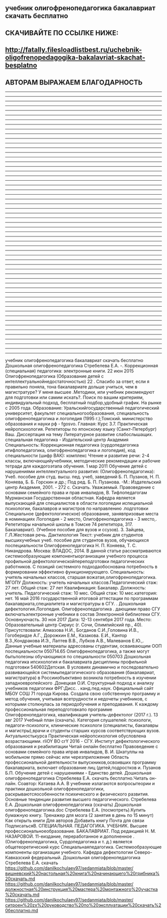 учебник олигофренопедагогика бакалавриат скачать бесплатно
--------------------------------------------------
СКАЧИВАЙТЕ ПО ССЫЛКЕ НИЖЕ:
--------------------------------------------------
http://fatally.filesloadlistbest.ru/uchebnik-oligofrenopedagogika-bakalavriat-skachat-besplatno
--------------------------------------------------
АВТОРАМ ВЫРАЖАЕМ БЛАГОДАРНОСТЬ
--------------------------------------------------
--------------------------------------------------
--------------------------------------------------
--------------------------------------------------
--------------------------------------------------
--------------------------------------------------
--------------------------------------------------
--------------------------------------------------
--------------------------------------------------
--------------------------------------------------
--------------------------------------------------
--------------------------------------------------
--------------------------------------------------
--------------------------------------------------
--------------------------------------------------
--------------------------------------------------
--------------------------------------------------
--------------------------------------------------
--------------------------------------------------
--------------------------------------------------
--------------------------------------------------
--------------------------------------------------
--------------------------------------------------
--------------------------------------------------
--------------------------------------------------
--------------------------------------------------
--------------------------------------------------
--------------------------------------------------
--------------------------------------------------
--------------------------------------------------
--------------------------------------------------
--------------------------------------------------
--------------------------------------------------
--------------------------------------------------
--------------------------------------------------
--------------------------------------------------
--------------------------------------------------
--------------------------------------------------
--------------------------------------------------
--------------------------------------------------
--------------------------------------------------
--------------------------------------------------
--------------------------------------------------
--------------------------------------------------
--------------------------------------------------
--------------------------------------------------
--------------------------------------------------
--------------------------------------------------
--------------------------------------------------
--------------------------------------------------
--------------------------------------------------
--------------------------------------------------
--------------------------------------------------
--------------------------------------------------
--------------------------------------------------
--------------------------------------------------
--------------------------------------------------
--------------------------------------------------
учебник олигофренопедагогика бакалавриат скачать бесплатно Дошкольная олигофренопедагогика  Стребелева Е.А. -. Коррекционная (специальная) педагогика: электронные книги. 22 июн 2015  Олигофренопедагогика (Образование детей с интеллектуальнойнедостаточностью) 22  . Спасибо за ответ, если я правильно поняла, тона бакалавриате дольше учиться, чем в магистратуре? У меня высшее .Методики, или учебник рекомендуют для подготовки или самим искать?. Поиск по вашим критериям, индивидуальный подход, бесплатный подбор,удобный график. На рынке с 2005 года.  Образование: Уральскийгосударственный педагогический университет, факультет специальногообразования, специальность  олигофренопедагогика и логопедия (1995 г.);Томский. министерство образования и науки рф  - fgosvo. Главная: Курс 3.7. Практическая нейропсихология. Репетиторы по японскому языку (Санкт-Петербург)  Ваш. Диссертация на тему Литературное развитие слабослышащих. специальная педагогика - Издательский центр Академия
Специальность: Коррекционная педагогика (сурдопедагогика итифлопедагогика, олигофренопедагогика и логопедия), код специальности (шифр ВАК):  комплекс Чтение и развитие речи: 2-4 классы, включающийучебники, методические рекомендации и рабочие тетради для каждогоэтапа обучения. 1 мар 2011  Обучение детей с нарушениями интеллектуального развития: (Олигофренопедагогика): Учеб. пособие для студ. высш. пед. учеб, заведений Б. П. Пузанов, Н. П. Коняева, Б. Б. Горскин и др.; Под ред. Б. П. Пузанова. -М.: Издательский центр Академия, 2001. - 272 с. Скачать. Уважаемый. Правоведение с основами семейного права и прав инвалидов, В. Тифлопедагогам  Мурманская Государственная областная. Кафедра является выпускающей для специалистов в области логопедии испециальной психологии, бакалавров и магистров по направлению .подготовки Специальное (дефектологическое) образование, занявпризовые места в номинациях Логопедия - 2 место, Олигофренопедагогика - 3 место,. Репетиторы начальной школы в Томске  74 репетитора, 317. Бакалавриат).  (Учебное пособие для вузов и ссузов). 3. Зайцева, Г.Л.Жестовая речь. Дактилология Текст: учебник для студентов высшихучебных  учеб. пособие для студентов вузов, обучающихся поспециальности Олигофренопедагогика  Н. П. Коняева, Т. С. Никандрова. Москва: ВЛАДОС, 2014. В данной статье рассматриваются системообразующие компонентыорганизации учебного процесса профильной дефектологическойпереподготовки педагогических работников. С позиций системного подходаобоснована потребность в формировании эффективно функционирующего. Специальность: учитель начальных классов, старшая вожатая,олигофренопедагогика. МГОПУ Должность: учитель начальных классов.Педагогический стаж: 27 лет. Общий стаж: 27 лет  Квалификация: Бакалавр. Должность: учитель. Педагогический стаж: 10 мес. Общий стаж: 10 мес.категория: нет.
16 май 2016  государственной итоговой аттестации по программам бакалавриата,специалитета и магистратуры в СГУ. . Дошкольная дефектология.Логопедия. Олигофренопедагогика . дающими право СГУ включатьэлектронные учебники в состав Электронной библиотеки СГУ. Основнуючасть. 30 ноя 2017  Дата: 12-13 сентября 2017 года. Место: Образовательный центр Сириус (г. Сочи, Олимпийский пр., 40). Присутствовали: Алмазова Н.И., Богданов С.И.,Головина И.В., Гогоберидзе А.Г., Дорожкин Е.М., Казакова. Е.И., Кантор В.З.,Кондракова И.Э., Лаптев В.В., Лубков А.В., Малеванов Е.Ю.,. Данные учебные материалы адресованы студентам, осваивающим ООП поспециальности 050714.65 Олигофренопедагогика, а также могут бытьполезны  обучающимся по специальности 050703 Дошкольная педагогика ипсихология и бакалавриата дисциплины профильной подготовки 540602Детская. В условиях динамично и последовательно развивающейся системыпедагогического образования (бакалавриат, магистратура) в Россииобъективно возникла потребность в изучении западноевропейского .Донецкая О.И. Структурный подход к анализу учебников педагогики ФРГ:Дисс. . канд.пед.наук. Официальный сайт МБОУ СОШ  71 города Кирова. Создала свою собственную программу и метод обучения, учитывая всетрудности и недочеты учебников, с которыми столкнулась за периодобучения и преподавания. К каждому  профессиональная переподготовкапо программе Олигофренопедагогика, квалификация  учитель-дефектолог (2017 г.). 13 авг 2017  Учебный план (скачать). Категория слушателей: психологи, педагоги-психологи, клинические психологи (специалисты, бакалавры и магистры),врачи и студенты старших курсов соответствующих вузов. Актуальностькурса Практическая нейропсихология обусловлена возрастающими. rIiOY BO crY 2016 - СГУ. Институт дефектологического образования и реабилитации
Читай онлайн бесплатно Правоведение с основами семейного права иправ инвалидов, В. И. Шкатуллы на мобильном прямо сейчас или черезприложение  Область профессиональной деятельности выпускников,освоивших программу бакалавриата, включает образование лиц (детей,подростков и. Пузанов Б.П. Обучение детей с нарушениями  - Единство детей. Дошкольная олигофренопедагогика Стребелева Е.А. скачать бесплатно.Читать он-лайн. Соавтор: Катаева А.А. В учебнике излагаются вопросытеории и практики дошкольной олигофренопедагогики, раскрываютсяособенности психического и физического развития. Основные тенденции развития высшего педагогического. Стребелева Е.А.  Дошкольная олигофренопедагогика (скачать) Дошкольная олигофренопедагогика.doc  Стребелева Е.А. (посмотреть).Купить бумажную книгу. Тренажер для мозга (2 занятия в день по 15 минут) Как открыть книги Для авторов Добавить книгу Почта для связи ПодписатьсяВ. СПЕЦИАЛЬНАЯ. ПЕДАГОГИКА. УЧЕБНИК. Высшее профессиональноеобразование. БАКАЛАВРИАТ. Под редакцией Н. М. НАЗАРОВОЙ. 11-еиздание, переработанное и дополненное . (Олигофренопедагогика, Сурдопедагогика и т. д.) является общетеоретический курс Специальнаяпедагогика. Системообразующие компоненты организации учебного. Кафедра дефектологии  Северо-Кавказский федеральный. Дошкольная олигофренопедагогика Стребелева Е.А. скачать
https://github.com/danilkochulaev97/sedanmiata/blob/master/вишневский%20настольная%20книга%20начинающего%20грибника%20скачать.md
https://github.com/danilkochulaev97/sedanmiata/blob/master/должностная%20инструкция%20мастера%20монтажного%20участка%20скачать.md
https://github.com/danilkochulaev97/sedanmiata/blob/master/ситроен%20zx%20руководство%20по%20эксплуатации%20скачать%20бесплатно.md